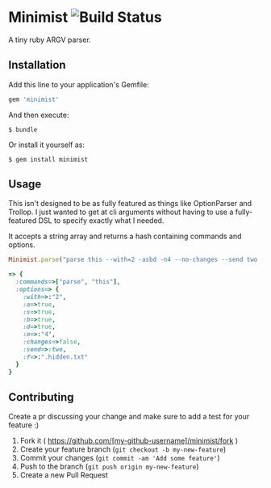 # Minimist ![Build Status](https://api.travis-ci.org/ConnorAtherton/minimist.svg)

A tiny ruby ARGV parser.

## Installation

Add this line to your application's Gemfile:

```ruby
gem 'minimist'
```

And then execute:

    $ bundle

Or install it yourself as:

    $ gem install minimist

## Usage

This isn't designed to be as fully featured as things like OptionParser and Trollop.
I just wanted to get at cli arguments without having to use a fully-featured DSL to specify
exactly what I needed.

It accepts a string array and returns a hash containing commands and options.

```ruby
Minimist.parse("parse this --with=2 -asbd -n4 --no-changes --send two -f .hidden.txt".split(" "))

=> {
  :commands=>["parse", "this"],
  :options=> {
    :with=>:"2",
    :a=>true,
    :s=>true,
    :b=>true,
    :d=>true,
    :n=>:"4",
    :changes=>false,
    :send=>:two,
    :f=>:".hidden.txt"
  }
}
```

## Contributing

Create a pr discussing your change and make sure to add a test for your feature :)

1. Fork it ( https://github.com/[my-github-username]/minimist/fork )
2. Create your feature branch (`git checkout -b my-new-feature`)
3. Commit your changes (`git commit -am 'Add some feature'`)
4. Push to the branch (`git push origin my-new-feature`)
5. Create a new Pull Request
